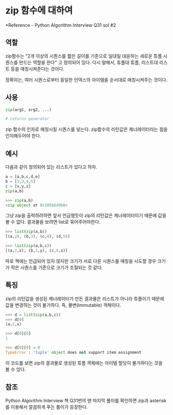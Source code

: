 # zip 함수에 대하여

*Reference - Python Algorithm Interview Q31 sol #2

## 역할
zip함수는 "2개 이상의 시퀀스를 짧은 길이를 기준으로 일대일 대응하는 새로운 튜플 시퀀스를 만드는 역할을 한다" 고 정의되어 있다. 다시 말해서, 튜플대 튜플, 리스트대 리스트 등을 매칭시켜준다는 것이다.

정확히는, 여러 시퀀스로부터 동일한 인덱스의 아이템을 순서대로 매칭시켜주는 것이다.

## 사용
```py
zip(arg1, arg2, ...)

# returns generator
```
zip 함수의 인자로 매칭시킬 시퀀스를 넣는다. zip함수의 리턴값은 제너레이터라는 점을 인지해두어야 한다. 

## 예시
다음과 같이 정의되어 있는 리스트가 있다고 하자.

```py
a = [a,b,c,d,e]
b = [2,3,4,5]
c = [x,y,z]
zip(a,b)

>>> zip(a,b)
<zip object at 0x105b6d9b0>
```

그냥 zip을 출력하려하면 앞서 언급했듯이 zip의 리턴값은 제너레이터이기 때문에 값을 볼 수 없다. 결과물을 보려면 list로 묶어주어야한다.

```py
>>> list(zip(a,b))
[(a,2), (b,3), (c,4), (d,5)]

>>> list(zip(a,b,c))
[(a,2,x), (b,3,y), (c,4,z)]
```

따로 책에는 언급되어 있지 않지만 크기가 서로 다른 시퀀스를 매칭을 시도할 경우 크기가 작은 시퀀스를 기준으로 크기가 조절되는 것 같다.

## 특징
zip의 리턴값을 생성된 제너레이터가 만든 결과물은 리스트가 아니라 튜플이기 때문에 값을 변경하는 것이 불가하다. 즉, 불변(immutable) 객체이다.

```py
>>> d = list(zip(a,b,c))
>>> d[0]
(a,2,x)

>>> d[0][0]
1

>>> d[0][0] = 0
TypeError : 'tuple' object does not support item assignment
```

이 코드를 보면 zip의 결과물로 생성된 튜플 객체에는 아이템 할당이 불가하다는 것을 볼 수 있다.

## 참조
Python Algorithm Interview 책 Q31번의 맨 마지막 풀이를 확인하면 zip과 asterisk를 이용해서 깔끔하게 푸는 풀이가 등장한다.